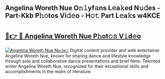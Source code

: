 ## Angelina Woreth Nue O𝚗𝚕yf𝚊ns L𝚎a𝚔ed N𝚞𝚍es - Part-Kkb P𝚑𝚘tos Vi𝚍𝚎o - H𝚘𝚝 Part L𝚎a𝚔s w4KCE

# <h2><a href="http://kfeeq5l.oniu.top/?m=Angelina+Woreth+Nue">🔗👉 🔴 Angelina Woreth Nue P𝚑ot𝚘𝚜 V𝚒d𝚎o</a></h2>

[![Angelina Woreth Nue Nu𝚍e𝚜](https://i.imgur.com/0qMVB7G.gif)](http://kfeeq5l.oniu.top/?m=Angelina+Woreth+Nue)
Digital content provider and web entertainer Angelina Woreth Nue, known for sharing dance and lifestyle knowledge through solo and collaborative dance presentations and brief films. Talented writer Angelina Woreth Nue, recognized for their exceptional skills and accomplishments in the realm of literature.  
